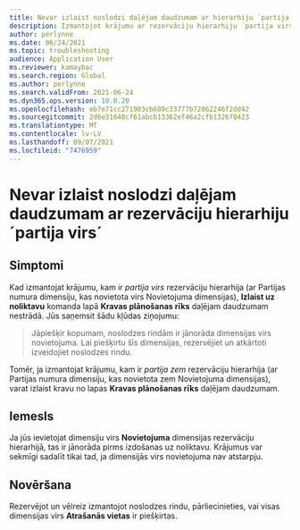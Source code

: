 ```yaml
---
title: Nevar izlaist noslodzi daļējam daudzumam ar hierarhiju ´partija virs´
description: Izmantojot krājumu ar rezervāciju hierarhiju ´partija virs´, noslodzes rindās ir jābūt norādītām dimensijām virs atrašanās vietas, lai varētu piešķirt krājumus.
author: perlynne
ms.date: 06/24/2021
ms.topic: troubleshooting
audience: Application User
ms.reviewer: kamaybac
ms.search.region: Global
ms.author: perlynne
ms.search.validFrom: 2021-06-24
ms.dyn365.ops.version: 10.0.20
ms.openlocfilehash: eb7e71cc271903cb689c33777b72862246f2dd42
ms.sourcegitcommit: 2d6e31648cf61abcb13362ef46a2cfb1326f0423
ms.translationtype: MT
ms.contentlocale: lv-LV
ms.lasthandoff: 09/07/2021
ms.locfileid: "7476959"
---
```

# <a name="cant-release-a-load-for-partial-quantity-with-batch-above-reservation-hierarchy"></a>Nevar izlaist noslodzi daļējam daudzumam ar rezervāciju hierarhiju ´partija virs´

## <a name="symptoms"></a>Simptomi

Kad izmantojat krājumu, kam ir *partija virs* rezervāciju hierarhija (ar Partijas numura dimensiju, kas novietota virs Novietojuma dimensijas), **Izlaist uz noliktavu** komanda lapā **Kravas plānošanas rīks** daļējam daudzumam nestrādā. Jūs saņemsit šādu kļūdas ziņojumu:

> Jāpiešķir kopumam, noslodzes rindām ir jānorāda dimensijas virs novietojuma. Lai piešķirtu šīs dimensijas, rezervējiet un atkārtoti izveidojiet noslodzes rindu.

Tomēr, ja izmantojat krājumu, kam ir *partija zem* rezervāciju hierarhija (ar Partijas numura dimensiju, kas novietota zem Novietojuma dimensijas), varat izlaist kravu no lapas **Kravas plānošanas rīks** daļējam daudzumam.

## <a name="cause"></a>Iemesls

Ja jūs ievietojat dimensiju virs **Novietojuma** dimensijas rezervāciju hierarhijā, tas ir jānorāda pirms izdošanas uz noliktavu. Krājumus var sekmīgi sadalīt tikai tad, ja dimensijās virs novietojuma nav atstarpju.

## <a name="resolution"></a>Novēršana

Rezervējot un vēlreiz izmantojot noslodzes rindu, pārliecinieties, vai visas dimensijas virs **Atrašanās vietas** ir piešķirtas.
